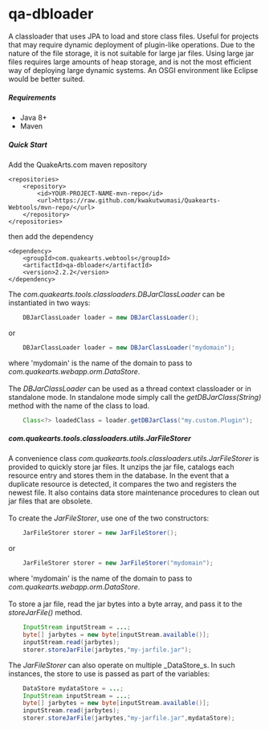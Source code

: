 # qa-dbloader

A classloader that uses JPA to load and store class files. Useful for projects that may require dynamic deployment of plugin-like operations. Due to the nature of the file storage, it is not suitable for large jar files. Using large jar files requires large amounts of heap storage, and is not the most efficient way of deploying large dynamic systems. An OSGI environment like Eclipse would be better suited.

##### Requirements
* Java 8+
* Maven

##### Quick Start

Add the QuakeArts.com maven repository

```
<repositories>
    <repository>
        <id>YOUR-PROJECT-NAME-mvn-repo</id>
        <url>https://raw.github.com/kwakutwumasi/Quakearts-Webtools/mvn-repo/</url>
    </repository>
</repositories>

```

then add the dependency

```
<dependency>
	<groupId>com.quakearts.webtools</groupId>
	<artifactId>qa-dbloader</artifactId>
	<version>2.2.2</version>
</dependency>

```

The _com.quakearts.tools.classloaders.DBJarClassLoader_ can be instantiated in two ways:

```java
	DBJarClassLoader loader = new DBJarClassLoader();
```

or

```java
	DBJarClassLoader loader = new DBJarClassLoader("mydomain");
```

where 'mydomain' is the name of the domain to pass to _com.quakearts.webapp.orm.DataStore_.
<br /><br />
The _DBJarClassLoader_ can be used as a thread context classloader or in standalone mode. In standalone mode simply call the _getDBJarClass(String)_ method with the name of the class to load.

```java
	Class<?> loadedClass = loader.getDBJarClass("my.custom.Plugin");
```

##### com.quakearts.tools.classloaders.utils.JarFileStorer

A convenience class _com.quakearts.tools.classloaders.utils.JarFileStorer_ is provided to quickly store jar files. It unzips the jar file, catalogs each resource entry and stores them in the database. In the event that a duplicate resource is detected, it compares the two and registers the newest file. It also contains data store maintenance procedures to clean out jar files that are obsolete.
<br /><br />
To create the _JarFileStorer_, use one of the two constructors:

```java
	JarFileStorer storer = new JarFileStorer();
```

or 

```java
	JarFileStorer storer = new JarFileStorer("mydomain");
```

where 'mydomain' is the name of the domain to pass to _com.quakearts.webapp.orm.DataStore_.
<br /><br />
To store a jar file, read the jar bytes into a byte array, and pass it to the _storeJarFile()_ method.

```java
	InputStream inputStream = ...;
	byte[] jarbytes = new byte[inputStream.available()];
	inputStream.read(jarbytes);
	storer.storeJarFile(jarbytes,"my-jarfile.jar");
```

The _JarFileStorer_ can also operate on multiple _DataStore_s. In such instances, the store to use is passed as part of the variables:

```java
	DataStore mydataStore = ...;
	InputStream inputStream = ...;
	byte[] jarbytes = new byte[inputStream.available()];
	inputStream.read(jarbytes);
	storer.storeJarFile(jarbytes,"my-jarfile.jar",mydataStore);
```

